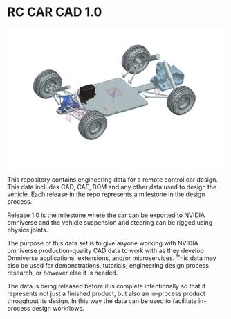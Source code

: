 # RC CAR CAD 1.0

![RC Car CAD Screenshot](Thumbnail.PNG)


This repository contains engineering data for a remote control car design. This data includes CAD, CAE, BOM and any other data used to design the vehicle. Each release in the repo represents a milestone in the design process. 

Release 1.0 is the milestone where the car can be exported to NVIDIA omniverse and the vehicle suspension and steering can be rigged using physics joints.

The purpose of this data set is to give anyone working with NVIDIA omniverse production-quality CAD data to work with as they develop Omniverse applications, extensions, and/or microservices. This data may also be used for demonstrations, tutorials, engineering design process research, or however else it is needed. 

The data is being released before it is complete intentionally so that it represents not just a finished product, but also an in-process product throughout its design. In this way the data can be used to facilitate in-process design workflows.